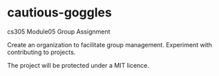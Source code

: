 # cautious-goggles
cs305 Module05 Group Assignment

Create an organization to facilitate group management.
Experiment with contributing to projects.


The project will be protected under a MIT licence. 
